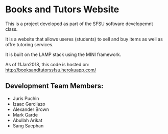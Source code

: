 # Books and Tutors Website

This is a project developed as part of the SFSU software developemnt class.

It is a website that allows useres (students) to sell and buy items as well as offre tutoring services.

It is built on the LAMP stack using the MINI framework.

As of 11Jan2018, this code is hosted on: http://booksandtutorssfsu.herokuapp.com/

## Development Team Members:
+ Juris Puchin
+ Izaac Garcilazo
+ Alexander Brown
+ Mark Garde
+ Abullah Arikat
+ Sang Saephan
